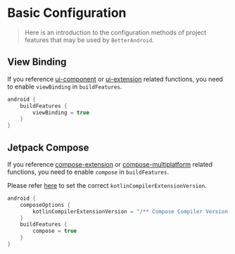 # Basic Configuration

> Here is an introduction to the configuration methods of project features that may be used by `BetterAndroid`.

## View Binding

If you reference [ui-component](../library/ui-component.md) or [ui-extension](../library/ui-extension.md) related functions,
you need to enable `viewBinding` in `buildFeatures`.

```kotlin
android {
    buildFeatures {
        viewBinding = true
    }
}
```

## Jetpack Compose

If you reference [compose-extension](../library/compose-extension.md) or [compose-multiplatform](../library/compose-multiplatform.md) related functions, you need to enable `compose` in `buildFeatures`.

Please refer [here](https://developer.android.com/jetpack/androidx/releases/compose-kotlin) to set the correct `kotlinCompilerExtensionVersion`.

```kotlin
android {
    composeOptions {
        kotlinCompilerExtensionVersion = "/** Compose Compiler Version */"
    }
    buildFeatures {
        compose = true
    }
}
```
